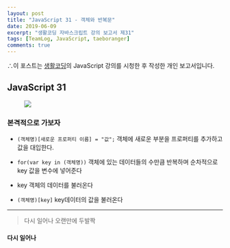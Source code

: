 ```yaml
---
layout: post
title: "JavaScript 31 - 객체와 반복문"
date: 2019-06-09
excerpt: "생활코딩 자바스크립트 강의 보고서 제31"
tags: [TeamLog, JavaScript, taeboranger]
comments: true
---
```


∴이 포스트는 [생활코딩](https://www.youtube.com/playlist?list=PLuHgQVnccGMBB348PWRN0fREzYcYgFybf)의 JavaScript 강의를 시청한 후 작성한 개인 보고서입니다.

## JavaScript 31

<figure class="half">
    <a href="https://www.lform.com/_assets/packages/wp/assets/uploaded/2017/08/lform_javascript_blog_header_image-1600x1080.jpg"><img src="https://www.lform.com/_assets/packages/wp/assets/uploaded/2017/08/lform_javascript_blog_header_image-1600x1080.jpg"></a>
</figure>

### 본격적으로 가보자

* `(객체명)[새로운 프로퍼티 이름] = "값";`
객체에 새로운 부분을 프로퍼티를 추가하고 값을 대입한다.

* `for(var key in (객체명))`
객체에 있는 데이터들의 수만큼 반복하며 순차적으로 key 값을 변수에 넣어준다

* key
객체의 데이터를 불러온다

* `(객체명)[key]`
key데이터의 값을 불러온다

---
  >다시 일어나 오랜만에 두발짝

  #### 다시 일어나
